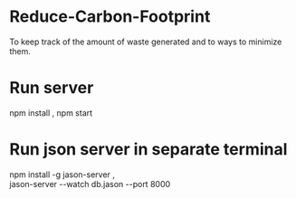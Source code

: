 # Reduce-Carbon-Footprint
To keep track of the amount of waste generated and to ways to minimize them. 
# Run server
npm install ,
npm start
# Run json server in separate terminal
npm install -g jason-server ,  
jason-server --watch db.jason --port 8000
